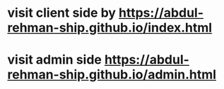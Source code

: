 # visit client side by https://abdul-rehman-ship.github.io/index.html
# visit admin side https://abdul-rehman-ship.github.io/admin.html


